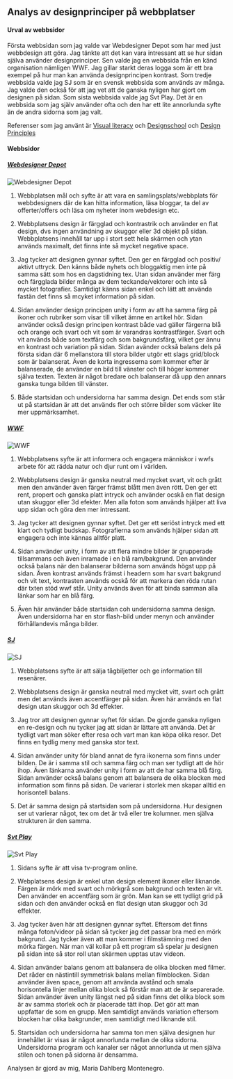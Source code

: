 ## Analys av designprinciper på webbplatser

#### Urval av webbsidor

Första webbsidan som jag valde var Webdesigner Depot som har med just webbdesign att göra.
Jag tänkte att det kan vara intressant att se hur sidan själva använder designprinciper.
Sen valde jag en webbsida från en känd organisation nämligen WWF. Jag gillar starkt deras
logga som är ett bra exempel på hur man kan använda designprincipen kontrast. Som tredje 
webbsida valde jag SJ som är en svensk webbsida som används av många. Jag valde den också
för att jag vet att de ganska nyligen har gjort om designen på sidan. Som sista webbsida 
valde jag Svt Play. Det är en webbsida som jag själv använder ofta och den har ett lite
annorlunda syfte än de andra sidorna som jag valt.

Referenser som jag använt är [Visual literacy](https://dbwebb.se/article/vl.pdf) och
[Designschool](https://designschool.canva.com/design-elements-principles/) och [Design Principles](http://www.getty.edu/education/teachers/building_lessons/principles_design.pdf)


#### Webbsidor

##### [Webdesigner Depot](http://www.webdesignerdepot.com/)

![Webdesigner Depot](img/analys/webDepot.jpg)

1. Webbplatsen mål och syfte är att vara en samlingsplats/webbplats för webbdesigners där de kan hitta information, läsa bloggar, ta del av offerter/offers och läsa om nyheter inom webdesign etc.

2. Webbplatsens design är färgglad och kontrastrik och använder en flat design, dvs ingen användning av skuggor eller 3d objekt på sidan. Webbplatsens innehåll tar upp i stort sett hela skärmen och ytan används maximalt, det finns inte så mycket negative space.

3. Jag tycker att designen gynnar syftet. Den ger en färgglad och positiv/ aktivt uttryck. Den känns både nyhets och bloggaktig men inte på samma sätt som hos en dagstidning tex. Utan sidan använder mer färg och färgglada bilder många av dem teckande/vektorer och inte så mycket fotografier. Samtidigt känns sidan enkel och lätt att använda fastän det finns så mcyket information på sidan.

4. Sidan använder design principen unity i form av att ha samma färg på ikoner och rubriker som visar till vilket ämne en artikel hör. Sidan använder också design principen kontrast både vad gäller färgerna blå och orange och svart och vit som är varandras kontrastfärger. Svart och vit används både som textfärg och som bakgrundsfärg, vilket ger ännu en kontrast och variation på sidan. Sidan avänder också balans dels på första sidan där 6 mellanstora till stora bilder utgör ett slags grid/block som är balanserat. Även de korta ingresserna som kommer efter är balanserade, de använder en bild till vänster och till höger kommer själva texten. Texten är något bredare och balanserar då upp den annars ganska tunga bilden till vänster.

5. Både startsidan och undersidorna har samma design. Det ends som står ut på startsidan är att det används fler och större bilder som väcker lite mer uppmärksamhet.



##### [WWF](http://www.wwf.se/)

![WWF](img/analys/wwf.jpg)

1. Webbplatsens syfte är att informera och engagera människor i wwfs arbete för att rädda natur och djur runt om i världen.

2. Webbplatsens design är ganska neutral med mycket svart, vit och grått men den använder även färger främst blått men även rött. Den ger ett rent, propert och ganska platt intryck och använder ocskå en flat design utan skuggor eller 3d efekter.  Men alla foton som används hjälper att liva upp sidan och göra den mer intressant.

3. Jag tycker att designen gynnar syftet. Det ger ett seriöst intryck med ett klart och tydligt budskap. Fotografierna som används hjälper sidan att engagera och inte kännas alltför platt.

4. Sidan använder unity, i form av att flera mindre bilder är grupperade tillsammans och även inramade i en blå ram/bakgrund. Den använder också balans när den balanserar bilderna som används högst upp på sidan. Även kontrast används främst i headern som har svart bakgrund och vit text, kontrasten används ocskå för att markera den röda rutan där txten stöd wwf står. Unity används även för att binda samman alla länkar som har en blå färg.

5. Även här använder både startsidan coh undersidorna samma design. Även undersidorna har en stor flash-bild under menyn och använder förhållandevis många bilder.


##### [SJ](https://www.sj.se/)

![SJ](img/analys/sj.jpg)

1. Webbplatsens syfte är att sälja tågbiljetter och ge information till resenärer.

2. Webbplatsens design är ganska neutral med mycket vitt, svart och grått men det används även accentfärger på sidan. Även här används en flat design utan skuggor och 3d effekter.

3. Jag tror att designen gynnar syftet för sidan. De gjorde ganska nyligen en re-design och nu tycker jag att sidan är lättare att använda. Det är tydligt vart man söker efter resa och vart man kan köpa olika resor. Det finns en tydlig meny med ganska stor text.

4. Sidan använder unity för bland annat de fyra ikonerna som finns under bilden. De är i samma stil och samma färg och man ser tydligt att de hör ihop. Även länkarna använder unity i form av att de har samma blå färg. Sidan använder också balans genom att balansera de olika blocken med information som finns på sidan. De varierar i storlek men skapar alltid en horisontell balans.

5. Det är samma design på startsidan som på undersidorna. Hur designen ser ut varierar något, tex om det är två eller tre kolumner. men själva strukturen är den samma.


##### [Svt Play](http://www.svtplay.se/)

![Svt Play](img/analys/svtPlay.jpg)

1. Sidans syfte är att visa tv-program online.

2. Webplatsens design är enkel utan design element ikoner eller liknande. Färgen är mörk med svart och mörkgrå som bakgrund och texten är vit. Den använder en accentfärg som är grön. Man kan se ett tydligt grid på sidan och den använder också en flat design utan skuggor och 3d effekter.

3. Jag tycker även här att designen gynnar syftet. Eftersom det finns många foton/videor på sidan så tycker jag det passar bra med en mörk bakgrund. Jag tycker även att man kommer i filmstämning med den mörka färgen. När man väl kollar på ett program så spelar ju designen på sidan inte så stor roll utan skärmen upptas utav videon.

4. Sidan använder balans genom att balansera de olika blocken med filmer. Det råder en nästintill symmetrisk balans mellan filmblocken. Sidan använder även space, genom att använda avstånd och smala horisontella linjer mellan olika block så förstår man att de är separerade. Sidan använder även unity längst ned på sidan finns det olika block som är av samma storlek och är placerade tätt ihop. Det gör att man uppfattar de som en grupp. Men samtidigt används variation eftersom blocken har olika bakgrunder, men samtidigt med liknande stil.

5. Startsidan och undersidorna har samma ton men själva designen hur innehållet är visas är något annorlunda mellan de olika sidorna. Undersidorna program och kanaler ser något annorlunda ut men själva stilen och tonen på sidorna är densamma.


Analysen är gjord av mig, Maria Dahlberg Montenegro.
